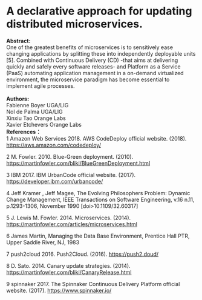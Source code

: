 # A declarative approach for updating distributed microservices.
**Abstract:**  
One of the greatest benefits of microservices is to sensitively ease changing applications by splitting these into independently deployable units [5]. Combined with Continuous Delivery (CD) -that aims at delivering quickly and safely every software releases- and Platform as a Service (PaaS) automating application management in a on-demand virtualized environment, the microservice paradigm has become essential to implement agile processes.
</br>
</br>
**Authors:**  
Fabienne Boyer	UGA/LIG  
Nol de Palma	UGA/LIG  
Xinxiu Tao	Orange Labs  
Xavier Etchevers	Orange Labs
</br>
**References：**  
1
Amazon Web Services 2018. AWS CodeDeploy official website. (2018). https://aws.amazon.com/codedeploy/
 	
2
M. Fowler. 2010. Blue-Green deployment. (2010). https://martinfowler.com/bliki/BlueGreenDeployment.html
 	
3
IBM 2017. IBM UrbanCode official website. (2017). https://developer.ibm.com/urbancode/
 	
4
Jeff Kramer , Jeff Magee, The Evolving Philosophers Problem: Dynamic Change Management, IEEE Transactions on Software Engineering, v.16 n.11, p.1293-1306, November 1990  [doi>10.1109/32.60317]
 	
5
J. Lewis M. Fowler. 2014. Microservices. (2014). https://martinfowler.com/articles/microservices.html
 	
6
James Martin, Managing the Data Base Environment, Prentice Hall PTR, Upper Saddle River, NJ, 1983
 	
7
push2cloud 2016. Push2Cloud. (2016). https://push2.doud/
 	
8
D. Sato. 2014. Canary update strategies. (2014). https://martinfowler.com/bliki/CanaryRelease.html
 	
9
spinnaker 2017. The Spinnaker Continuous Delivery Platform official website. (2017). https://www.spinnaker.io/

